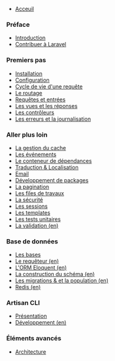  - [Acceuil](/docs/v4/doc/home)
 <a name="preface"></a>
### Préface
 - [Introduction](/docs/v4/doc/introduction)
 - [Contribuer à Laravel](/docs/v4/doc/contributing)
 <a name="premiers-pas"></a>
### Premiers pas
 - [Installation](/docs/v4/doc/installation)
 - [Configuration](/docs/v4/doc/configuration)
 - [Cycle de vie d'une requête](/docs/v4/doc/lifecycle)
 - [Le routage](/docs/v4/doc/routing)
 - [Requêtes et entrées](/docs/v4/doc/requests)
 - [Les vues et les réponses](/docs/v4/doc/responses)
 - [Les contrôleurs](/docs/v4/doc/controllers)
 - [Les erreurs et la journalisation](/docs/v4/doc/errors)
 <a name="aller-plus-loin"></a>
### Aller plus loin
 - [La gestion du cache](/docs/v4/doc/cache)
 - [Les événements](/docs/v4/doc/events)
 - [Le conteneur de dépendances](/docs/v4/doc/ioc)
 - [Traduction & Localisation](/docs/v4/doc/localization)
 - [Email](/docs/v4/doc/mail)
 - [Développement de packages](/docs/v4/doc/packages)
 - [La pagination](/docs/v4/doc/pagination)
 - [Les files de travaux](/docs/v4/doc/queues)
 - [La sécurité](/docs/v4/doc/security)
 - [Les sessions](/docs/v4/doc/session)
 - [Les templates](/docs/v4/doc/templates)
 - [Les tests unitaires](/docs/v4/doc/testing)
 - [La validation (en)](/docs/v4/doc/validation)
 <a name="base-de-donnees"></a>
### Base de données
 - [Les bases](/docs/v4/doc/database)
 - [Le requêteur (en)](/docs/v4/doc/queries)
 - [L'ORM Eloquent (en)](/docs/v4/doc/eloquent)
 - [La construction du schéma (en)](/docs/v4/doc/schema)
 - [Les migrations & et la population (en)](/docs/v4/doc/migrations)
 - [Redis (en)](/docs/v4/doc/redis)
 <a name="artisan-cli"></a>
### Artisan CLI
 - [Présentation](/docs/v4/doc/artisan)
 - [Développement (en)](/docs/v4/doc/commands)
 <a name="elements-avances"></a>
### Éléments avancés
 - [Architecture](#)

